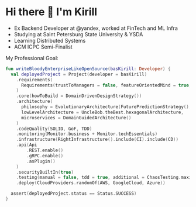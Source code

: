 # Hi there 👋 I'm Kirill
* Ex Backend Developer at @yandex, worked at FinTech and ML Infra
* Studying at Saint Petersburg State University & YSDA
* Learning Distributed Systems
* ACM ICPC Semi-Finalist

My Professional Goal:
```kotlin
fun writeBloodyEnterpriseLikeOpenSource(basKirill: Developer) {
  val deployedProject = Project(developer = basKirill)
    .requirements(
      Requirements(trustToManagers = false, featureOrientedMind = true, userStories = true)
    )
    .core(howToBuild = DomainDrivenDesignStrategy())
    .architecture(
      philosophy = EvolutionaryArchitecture(FuturePredictionStrategy(), Flexability = 10),
      lowLevelArchitecture = UncleBob.theBest.hexagonalArchitecture,
      microservices = DomainGuidedArchitecture()
    )
    .codeQuality(SOLID, GoF, TDD)
    .monitoring(Monitor.business + Monitor.techEssentials)
    .infrastructure(RightInfrastructure().include(CI).include(CD))
    .api(Api
        .REST.enable()
        .gRPC.enable()
        .asPlugin()
    )
    .securityBuiltIn(true)
    .testing(manual = false, tdd = true, additional = ChaosTesting.maximize())
    .deploy(CloudProviders.randomOf(AWS, GoogleCloud, Azure))

  assert(deployedProject.status == Status.SUCCESS)
}
```
